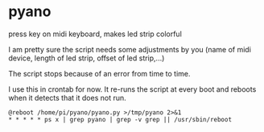 # pyano #

press key on midi keyboard, makes led strip colorful

I am pretty sure the script needs some adjustments by you (name of midi device, length of led strip, offset of led strip,...)

The script stops because of an error from time to time.

I use this in crontab for now. It re-runs the script at every boot and reboots when it detects that it does not run.

```
@reboot /home/pi/pyano/pyano.py >/tmp/pyano 2>&1
* * * * * ps x | grep pyano | grep -v grep || /usr/sbin/reboot
```
